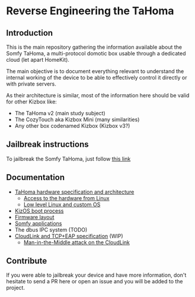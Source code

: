 # Reverse Engineering the TaHoma

## Introduction

This is the main repository gathering the information available about the Somfy TaHoma, a multi-protocol domotic box usable through a dedicated cloud (let apart HomeKit).

The main objective is to document everything relevant to understand the internal working of the device to be able to effectively control it directly or with private servers.

As their architecture is similar, most of the information here should be valid for other Kizbox like:

* The TaHoma v2 (main study subject)
* The CozyTouch aka Kizbox Mini (many similarities)
* Any other box codenamed Kizbox (Kizbox v3?)

## Jailbreak instructions

To jailbreak the Somfy TaHoma, just follow [this link](./doc/Jailbreak.md)

## Documentation

* [TaHoma hardware specification and architecture](./doc/TaHomaHW.md)
  * [Access to the hardware from Linux](./doc/AccessHWFromOS.md)
  * [Low level Linux and custom OS](./doc/Linux.md)
* [KizOS boot process](./doc/KizOSBootProcess.md)
* [Firmware layout](./doc/FWLayout.md)
* [Somfy applications](./doc/SomfyApps.md)
* The dbus IPC system (TODO)
* [CloudLink and TCP+EAP specification](./doc/CloudLink.md) (WIP)
  * [Man-in-the-Middle attack on the CloudLink](./doc/SSLMitm.md)

## Contribute

If you were able to jailbreak your device and have more information, don't hesitate to send a PR here or open an issue and you will be added to the project.